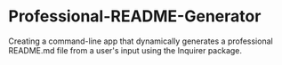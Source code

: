 # Professional-README-Generator
Creating a command-line app that dynamically generates a professional README.md file from a user's input using the Inquirer package.
